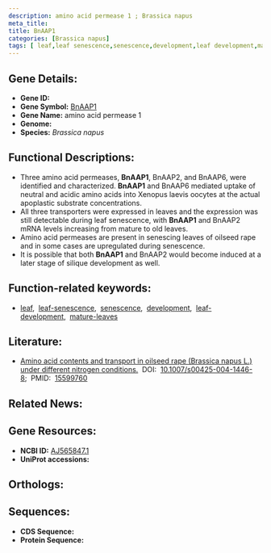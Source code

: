 ```yaml
---
description: amino acid permease 1 ; Brassica napus
meta_title:
title: BnAAP1
categories: [Brassica napus]
tags: [ leaf,leaf senescence,senescence,development,leaf development,mature leaves ]
---
```


## Gene Details:
- **Gene ID:** []()
- **Gene Symbol:** <u>BnAAP1</u>
- **Gene Name:** amino acid permease 1
- **Genome:** []()
- **Species:** *Brassica napus*

## Functional Descriptions:
   - Three amino acid permeases, **BnAAP1**, BnAAP2, and BnAAP6, were identified and characterized. **BnAAP1** and BnAAP6 mediated uptake of neutral and acidic amino acids into Xenopus laevis oocytes at the actual apoplastic substrate concentrations.
   - All three transporters were expressed in leaves and the expression was still detectable during leaf senescence, with **BnAAP1** and BnAAP2 mRNA levels increasing from mature to old leaves.
   - Amino acid permeases are present in senescing leaves of oilseed rape and in some cases are upregulated during senescence.
   - It is possible that both **BnAAP1** and BnAAP2 would become induced at a later stage of silique development as well.

## Function-related keywords:
   - [leaf](/tags/leaf/),&nbsp;&nbsp;[leaf-senescence](/tags/leaf-senescence/),&nbsp;&nbsp;[senescence](/tags/senescence/),&nbsp;&nbsp;[development](/tags/development/),&nbsp;&nbsp;[leaf-development](/tags/leaf-development/),&nbsp;&nbsp;[mature-leaves](/tags/mature-leaves/)

## Literature:
   - [Amino acid contents and transport in oilseed rape (Brassica napus L.) under different nitrogen conditions.](https://doi.org/10.1007/s00425-004-1446-8)&nbsp;&nbsp;DOI:&nbsp;&nbsp;[10.1007/s00425-004-1446-8](https://doi.org/10.1007/s00425-004-1446-8);&nbsp;&nbsp;PMID:&nbsp;&nbsp;[15599760](https://pubmed.ncbi.nlm.nih.gov/15599760/)

## Related News:

## Gene Resources:
- **NCBI ID:**  [AJ565847.1](https://www.ncbi.nlm.nih.gov/gene/?term=AJ565847.1)
- **UniProt accessions:**  [](https://www.uniprot.org/uniprotkb//entry)

## Orthologs:

## Sequences:
- **CDS Sequence:**
- **Protein Sequence:**
